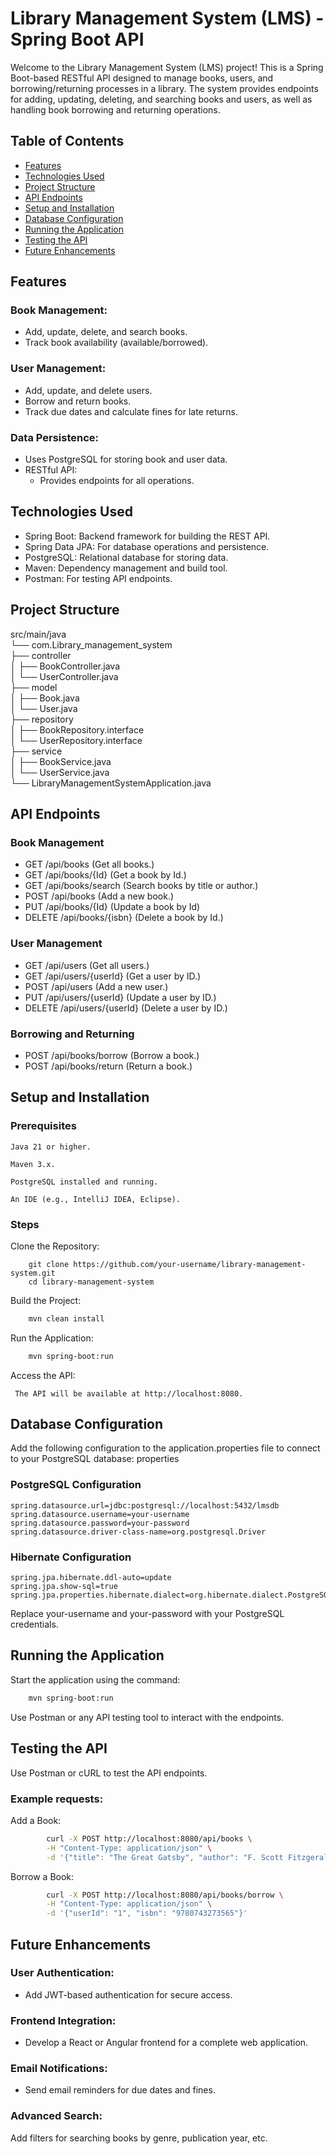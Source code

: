 # Library Management System (LMS) - Spring Boot API

Welcome to the Library Management System (LMS) project! This is a Spring Boot-based RESTful API designed to manage books, users, and borrowing/returning processes in a library. The system provides endpoints for adding, updating, deleting, and searching books and users, as well as handling book borrowing and returning operations.

## Table of Contents

- [Features](#features)
- [Technologies Used]()
- [Project Structure]()
- [API Endpoints]()
- [Setup and Installation]()
- [Database Configuration]()
- [Running the Application]()
- [Testing the API]()
- [Future Enhancements]()

## Features

### Book Management:

- Add, update, delete, and search books.
- Track book availability (available/borrowed).

### User Management:

- Add, update, and delete users.
- Borrow and return books.
- Track due dates and calculate fines for late returns.
### Data Persistence:

- Uses PostgreSQL for storing book and user data.
- RESTful API:
  - Provides endpoints for all operations.

## Technologies Used

- Spring Boot: Backend framework for building the REST API.
- Spring Data JPA: For database operations and persistence.
- PostgreSQL: Relational database for storing data.
- Maven: Dependency management and build tool.
- Postman: For testing API endpoints.

## Project Structure

src/main/java  
└── com.Library_management_system  
├── controller  
│   ├── BookController.java  
│   └── UserController.java  
├── model  
│   ├── Book.java  
│   └── User.java  
├── repository  
│   ├── BookRepository.interface  
│   └── UserRepository.interface  
├── service  
│   ├── BookService.java  
│   └── UserService.java  
└── LibraryManagementSystemApplication.java  

## API Endpoints
### Book Management

- GET   /api/books (Get all books.)  
- GET	/api/books/{Id} (Get a book by Id.) 
- GET	/api/books/search (Search books by title or author.)  
- POST	/api/books	(Add a new book.)    
- PUT	/api/books/{Id} (Update a book by Id)  
- DELETE	/api/books/{isbn} (Delete a book by Id.)  

### User Management
- GET	/api/users	(Get all users.)
- GET	/api/users/{userId}	(Get a user by ID.)
- POST	/api/users	(Add a new user.)
- PUT	/api/users/{userId}	(Update a user by ID.)
- DELETE	/api/users/{userId}	(Delete a user by ID.)

### Borrowing and Returning

- POST	/api/books/borrow	(Borrow a book.)
- POST	/api/books/return	(Return a book.)

## Setup and Installation

### Prerequisites

    Java 21 or higher.

    Maven 3.x.

    PostgreSQL installed and running.

    An IDE (e.g., IntelliJ IDEA, Eclipse).

### Steps

Clone the Repository:
```angular2html
    git clone https://github.com/your-username/library-management-system.git
    cd library-management-system
```
Build the Project:
```bash
    mvn clean install
```
Run the Application:
```bash
    mvn spring-boot:run

```
Access the API:

     The API will be available at http://localhost:8080.

## Database Configuration

Add the following configuration to the application.properties file to connect to your PostgreSQL database:
properties

### PostgreSQL Configuration
```angular2html
spring.datasource.url=jdbc:postgresql://localhost:5432/lmsdb
spring.datasource.username=your-username
spring.datasource.password=your-password
spring.datasource.driver-class-name=org.postgresql.Driver
```

### Hibernate Configuration

```angular2html
spring.jpa.hibernate.ddl-auto=update
spring.jpa.show-sql=true
spring.jpa.properties.hibernate.dialect=org.hibernate.dialect.PostgreSQLDialect
```
Replace your-username and your-password with your PostgreSQL credentials.

## Running the Application

Start the application using the command:
```bash
    mvn spring-boot:run
```
Use Postman or any API testing tool to interact with the endpoints.

## Testing the API

Use Postman or cURL to test the API endpoints.

### Example requests:

Add a Book:
```bash
        curl -X POST http://localhost:8080/api/books \
        -H "Content-Type: application/json" \
        -d '{"title": "The Great Gatsby", "author": "F. Scott Fitzgerald", "isbn": "9780743273565"}'
```
Borrow a Book:
```bash
        curl -X POST http://localhost:8080/api/books/borrow \
        -H "Content-Type: application/json" \
        -d '{"userId": "1", "isbn": "9780743273565"}'
```
## Future Enhancements

### User Authentication:

- Add JWT-based authentication for secure access.

###    Frontend Integration:

- Develop a React or Angular frontend for a complete web application.

###  Email Notifications:
- Send email reminders for due dates and fines.
### Advanced Search:
Add filters for searching books by genre, publication year, etc.